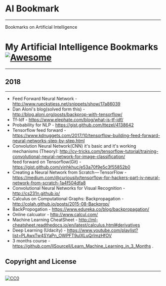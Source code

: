 # AI Bookmark
-----

Bookmarks on Artificial Intelligence

# My Artificial Intelligence Bookmarks  [![Awesome](https://cdn.rawgit.com/sindresorhus/awesome/d7305f38d29fed78fa85652e3a63e154dd8e8829/media/badge.svg)](https://github.com/sindresorhus/awesome)
-----

## 2018
-----

- Feed Forward Neural Network - http://www.rueckstiess.net/snippets/show/17a86039 <br />
- Dan Aloni's blog(solved form this) - http://blog.aloni.org/posts/backprop-with-tensorflow/ <br />
- Tf-Idf - https://www.elephate.com/blog/what-is-tf-idf/ <br/>
- Probability for NLP - https://gist.github.com/ttezel/4138642 <br />
- Tensorflow feed forward - https://www.kdnuggets.com/2017/10/tensorflow-building-feed-forward-neural-networks-step-by-step.html<br />
- Convolution Neural Network(CNN) it's basic and it's working mechanisms (Theory): http://cv-tricks.com/tensorflow-tutorial/training-convolutional-neural-network-for-image-classification/<br />
feed forward on Tensorflow(Git) - https://gist.github.com/vinhkhuc/e53a70f9e5c3f55852b0<br />
- Creating a Neural Network from Scratch — TensorFlow - https://medium.com/@curiousily/tensorflow-for-hackers-part-iv-neural-network-from-scratch-1a4f504dfa8 <br />
- Convolutional Neural Networks for Visual Recognition - http://cs231n.github.io/ <br />
- Calculus on Computational Graphs: Backpropagation - http://colah.github.io/posts/2015-08-Backprop/ <br />
- BackPropogation - https://www.edureka.co/blog/backpropagation/ <br />
- Online calcuator - http://www.calcul.com/ <br />
- Machine Learning CheatSheet - http://ml-cheatsheet.readthedocs.io/en/latest/calculus.html#derivatives <br />
- Deep Learning (Udacity) - https://www.youtube.com/playlist?list=PLAwxTw4SYaPn_OWPFT9ulXLuQrImzHfOV <br />
- 3 months course - https://github.com/llSourcell/Learn_Machine_Learning_in_3_Months .<br />

## Copyright and License
-------

[![CC0](http://i.creativecommons.org/p/zero/1.0/88x31.png)](http://creativecommons.org/publicdomain/zero/1.0/)
